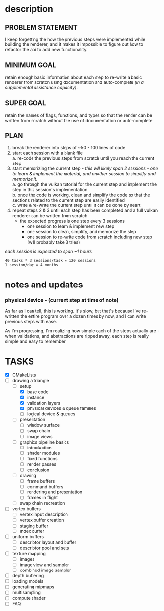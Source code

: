 # description

## PROBLEM STATEMENT
I keep forgetting the how the previous steps were implemented while building the renderer, and it makes it impossible to figure out how to refactor the api to add new functionality.

## MINIMUM GOAL
retain enough basic information about each step to re-write a basic renderer from scratch using documentation and auto-complete *(in a supplemental assistance capacity)*.

## SUPER GOAL
retain the names of flags, functions, and types so that the render can be written from scratch without the use of documentation or auto-complete

## PLAN 
1. break the renderer into steps of ~50 - 100 lines of code
2.  start each session with a blank file  
	a. re-code the previous steps from scratch until you reach the current step
4. start memorizing the current step *- this will likely span 2 sessions - one to learn & implement the material, and another session to simplify and memorize it.*  
	a. go through the vulkan tutorial for the current step and implement the step in this session's implementation  
	b. once the code is working, clean and simplify the code so that the sections related to the current step are easily identified  
	c. write & re-write the current step until it can be done by heart  
5. repeat steps 2 & 3 until each step has been completed and a full vulkan renderer can be written from scratch  
	- the expected progress is one step every 3 sessions  
		- one session to learn & implement new step  
		- one session to clean, simplify, and memorize the step  
		- one session to re-write code from scratch including new step (will probably take 3 tries)  

*each session is expected to span ~1 hours*
```
40 tasks * 3 sessions/task = 120 sessions
1 session/day = 4 months
```

# notes and updates

### physical device - (current step at time of note)
As far as I can tell, this is working. It's slow, but that's because I've re-written the entire program over a dozen times by now, and I can write previous steps with ease.  

As I'm progressing, I'm realizing how simple each of the steps actually are - when validations, and abstractions are ripped away, each step is really simple and easy to remember. 

# TASKS
- [x] CMakeLists
- [ ] drawing a triangle
	- [ ] setup
		- [x] base code
		- [x] instance
		- [x] validation layers
		- [x] physical  devices & queue families
		- [ ] logical device & queues
	- [ ] presentation
		- [ ] window surface
		- [ ] swap chain
		- [ ] image views
	- [ ] graphics pipeline basics
		- [ ] introduction
		- [ ] shader modules
		- [ ] fixed functions
		- [ ] render passes
		- [ ] conclusion
	- [ ] drawing
		- [ ] frame buffers
		- [ ] command buffers
		- [ ] rendering and presentation
		- [ ] frames in flight
	- [ ] swap chain recreation
- [ ] vertex buffers
	- [ ] vertex input description
	- [ ] vertex buffer creation
	- [ ] staging buffer
	- [ ] index buffer
- [ ] uniform buffers
	- [ ] descriptor layout and buffer
	- [ ] descriptor pool and sets
- [ ] texture mapping
	- [ ] images
	- [ ] image view and sampler
	- [ ] combined image sampler
- [ ] depth buffering
- [ ] loading models
- [ ] generating mipmaps
- [ ] multisampling
- [ ] compute shader
- [ ] FAQ
